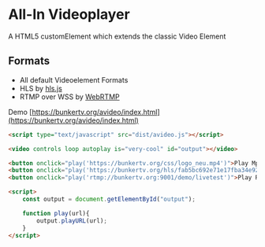 All-In Videoplayer
======
A HTML5 customElement which extends the classic Video Element

## Formats
- All default Videoelement Formats
- HLS  by [hls.js](https://github.com/video-dev/hls.js/)
- RTMP over WSS by [WebRTMP](https://github.com/aeinstein/webrtmp.js)

Demo
[https://bunkertv.org/avideo/index.html](https://bunkertv.org/avideo/index.html)


```html
<script type="text/javascript" src="dist/avideo.js"></script>

<video controls loop autoplay is="very-cool" id="output"></video>

<button onclick="play('https://bunkertv.org/css/logo_neu.mp4')">Play Mp4</button><br>
<button onclick="play('https://bunkertv.org/hls/fab5bc692e71e17fba34e92d47e64fd0.m3u8')">Play HLS</button><br>
<button onclick="play('rtmp://bunkertv.org:9001/demo/livetest')">Play RTMP</button><br>

<script>
    const output = document.getElementById("output");

    function play(url){
        output.playURL(url);
    }    
</script>
```

